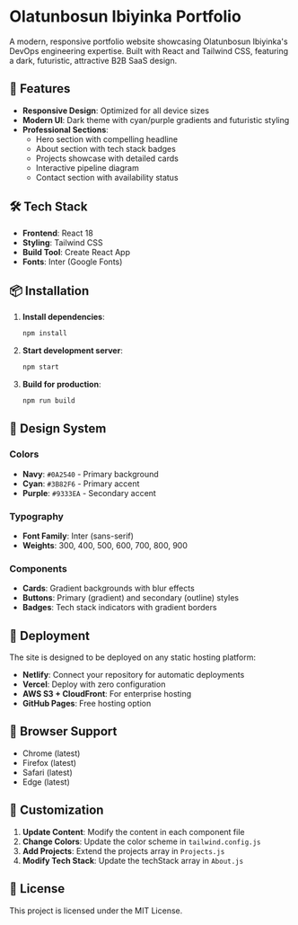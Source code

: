 # Olatunbosun Ibiyinka Portfolio

A modern, responsive portfolio website showcasing Olatunbosun Ibiyinka's DevOps engineering expertise. Built with React and Tailwind CSS, featuring a dark, futuristic, attractive B2B SaaS design.

## 🚀 Features

- **Responsive Design**: Optimized for all device sizes
- **Modern UI**: Dark theme with cyan/purple gradients and futuristic styling
- **Professional Sections**:
  - Hero section with compelling headline
  - About section with tech stack badges
  - Projects showcase with detailed cards
  - Interactive pipeline diagram
  - Contact section with availability status

## 🛠️ Tech Stack

- **Frontend**: React 18
- **Styling**: Tailwind CSS
- **Build Tool**: Create React App
- **Fonts**: Inter (Google Fonts)

## 📦 Installation

1. **Install dependencies**:
   ```bash
   npm install
   ```

2. **Start development server**:
   ```bash
   npm start
   ```

3. **Build for production**:
   ```bash
   npm run build
   ```

## 🎨 Design System

### Colors
- **Navy**: `#0A2540` - Primary background
- **Cyan**: `#3B82F6` - Primary accent
- **Purple**: `#9333EA` - Secondary accent

### Typography
- **Font Family**: Inter (sans-serif)
- **Weights**: 300, 400, 500, 600, 700, 800, 900

### Components
- **Cards**: Gradient backgrounds with blur effects
- **Buttons**: Primary (gradient) and secondary (outline) styles
- **Badges**: Tech stack indicators with gradient borders

## 🚀 Deployment

The site is designed to be deployed on any static hosting platform:

- **Netlify**: Connect your repository for automatic deployments
- **Vercel**: Deploy with zero configuration
- **AWS S3 + CloudFront**: For enterprise hosting
- **GitHub Pages**: Free hosting option

## 📱 Browser Support

- Chrome (latest)
- Firefox (latest)
- Safari (latest)
- Edge (latest)

## 🔧 Customization

1. **Update Content**: Modify the content in each component file
2. **Change Colors**: Update the color scheme in `tailwind.config.js`
3. **Add Projects**: Extend the projects array in `Projects.js`
4. **Modify Tech Stack**: Update the techStack array in `About.js`

## 📄 License

This project is licensed under the MIT License.
